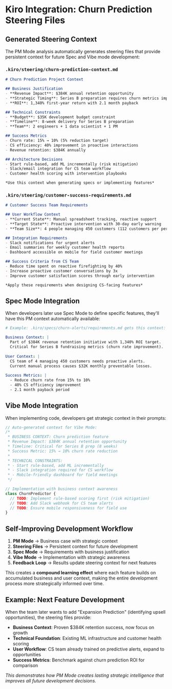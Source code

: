 # Kiro Integration: Churn Prediction Steering Files

## Generated Steering Context

The PM Mode analysis automatically generates steering files that provide persistent context for future Spec and Vibe mode development:

### `.kiro/steering/churn-prediction-context.md`
```markdown
# Churn Prediction Project Context

## Business Justification
- **Revenue Impact**: $384K annual retention opportunity
- **Strategic Timing**: Series B preparation requires churn metrics improvement
- **ROI**: 1,340% first-year return with 2.1 month payback

## Technical Constraints
- **Budget**: $35K development budget constraint
- **Timeline**: 8-week delivery for Series B preparation
- **Team**: 2 engineers + 1 data scientist + 1 PM

## Success Metrics
- Churn rate: 15% → 10% (5% reduction target)
- CS efficiency: 40% improvement in proactive interactions
- Revenue retention: $384K annually

## Architecture Decisions
- Start rule-based, add ML incrementally (risk mitigation)
- Slack/email integration for CS team workflow
- Customer health scoring with intervention playbooks

*Use this context when generating specs or implementing features*
```

### `.kiro/steering/customer-success-requirements.md`
```markdown
# Customer Success Team Requirements

## User Workflow Context
- **Current State**: Manual spreadsheet tracking, reactive support
- **Target State**: Proactive intervention with 30-day early warning
- **Team Size**: 4 people managing 450 customers (112 customers per person)

## Integration Requirements
- Slack notifications for urgent alerts
- Email summaries for weekly customer health reports
- Dashboard accessible on mobile for field customer meetings

## Success Criteria from CS Team
- Reduce time spent on reactive firefighting by 40%
- Increase proactive customer conversations by 3x
- Improve customer satisfaction scores through early intervention

*Apply these requirements when designing CS-facing features*
```

## Spec Mode Integration

When developers later use Spec Mode to define specific features, they'll have this PM context automatically available:

```yaml
# Example: .kiro/specs/churn-alerts/requirements.md gets this context:

Business Context: |
  Part of $384K revenue retention initiative with 1,340% ROI target.
  Critical for Series B fundraising metrics (churn rate improvement).
  
User Context: |
  CS team of 4 managing 450 customers needs proactive alerts.
  Current manual process causes $32K monthly preventable losses.
  
Success Metrics: |
  - Reduce churn rate from 15% to 10%
  - 40% CS efficiency improvement
  - 2.1 month payback period
```

## Vibe Mode Integration

When implementing code, developers get strategic context in their prompts:

```typescript
// Auto-generated context for Vibe Mode:
/*
 * BUSINESS CONTEXT: Churn prediction feature
 * Revenue Impact: $384K annual retention opportunity
 * Timeline: Critical for Series B prep (8 weeks)
 * Success Metric: 15% → 10% churn rate reduction
 * 
 * TECHNICAL CONSTRAINTS:
 * - Start rule-based, add ML incrementally
 * - Slack integration required for CS workflow
 * - Mobile-friendly dashboard for field meetings
 */

// Implementation with business context awareness
class ChurnPredictor {
  // TODO: Implement rule-based scoring first (risk mitigation)
  // TODO: Add Slack webhook for CS team alerts
  // TODO: Ensure mobile responsiveness for field use
}
```

## Self-Improving Development Workflow

1. **PM Mode** → Business case with strategic context
2. **Steering Files** → Persistent context for future development  
3. **Spec Mode** → Requirements with business justification
4. **Vibe Mode** → Implementation with strategic awareness
5. **Feedback Loop** → Results update steering context for next features

This creates a **compound learning effect** where each feature builds on accumulated business and user context, making the entire development process more strategically informed over time.

## Example: Next Feature Development

When the team later wants to add "Expansion Prediction" (identifying upsell opportunities), the steering files provide:

- **Business Context**: Proven $384K retention success, now focus on growth
- **Technical Foundation**: Existing ML infrastructure and customer health scoring
- **User Workflow**: CS team already trained on predictive alerts, expand to opportunities
- **Success Metrics**: Benchmark against churn prediction ROI for comparison

*This demonstrates how PM Mode creates lasting strategic intelligence that improves all future development decisions.*